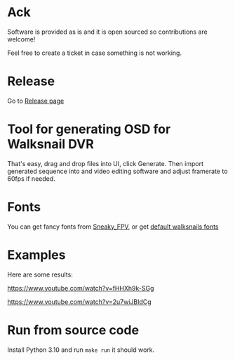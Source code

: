 # Ack
Software is provided as is and it is open sourced so contributions are welcome! 

Feel free to create a ticket in case something is not working. 

# Release
Go to [Release page](https://github.com/kirek007/ws-osd-py/releases)

# Tool for generating OSD for Walksnail DVR

That's easy, drag and drop files into UI, click Generate.
Then import generated sequence into and video editing software and adjust framerate to 60fps if needed.

# Fonts
You can get fancy fonts from [Sneaky_FPV](https://sites.google.com/view/sneaky-fpv/home?pli=1), or get [default walksnails fonts](https://drive.google.com/file/d/1c3CRgXYQaM3Tt4ukLSIvoogScQZs9w49/view)

# Examples
Here are some results:

https://www.youtube.com/watch?v=fHHXh9k-SGg

https://www.youtube.com/watch?v=2u7wiJBIdCg

# Run from source code

Install Python 3.10 and run `make run` it should work.